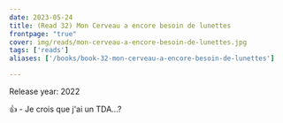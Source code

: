 ```yaml
---
date: 2023-05-24
title: (Read 32) Mon Cerveau a encore besoin de lunettes
frontpage: "true"
cover: img/reads/mon-cerveau-a-encore-besoin-de-lunettes.jpg
tags: ['reads']
aliases: ['/books/book-32-mon-cerveau-a-encore-besoin-de-lunettes']

---
```


Release year: 2022

👍 - Je crois que j'ai un TDA...?


